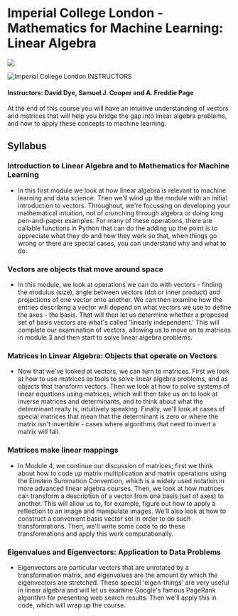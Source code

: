 # Imperial College London - Mathematics for Machine Learning: Linear Algebra

<img src="https://i.imgur.com/1DbDipG.png">

![Imperial College London](http://i.imgur.com/Qktqnu1.png) INSTRUCTORS
#### Instructors: David Dye, Samuel J. Cooper and A. Freddie Page

At the end of this course you will have an intuitive understanding of vectors and matrices that will help you bridge the gap into linear algebra problems, and how to apply these concepts to machine learning.

## Syllabus

### Introduction to Linear Algebra and to Mathematics for Machine Learning
- In this first module we look at how linear algebra is relevant to machine learning and data science. Then we'll wind up the module with an initial introduction to vectors. Throughout, we're focussing on developing your mathematical intuition, not of crunching through algebra or doing long pen-and-paper examples. For many of these operations, there are callable functions in Python that can do the adding up the point is to appreciate what they do and how they work so that, when things go wrong or there are special cases, you can understand why and what to do.

### Vectors are objects that move around space
- In this module, we look at operations we can do with vectors - finding the modulus (size), angle between vectors (dot or inner product) and projections of one vector onto another. We can then examine how the entries describing a vector will depend on what vectors we use to define the axes - the basis. That will then let us determine whether a proposed set of basis vectors are what's called 'linearly independent.' This will complete our examination of vectors, allowing us to move on to matrices in module 3 and then start to solve linear algebra problems.

### Matrices in Linear Algebra: Objects that operate on Vectors
- Now that we've looked at vectors, we can turn to matrices. First we look at how to use matrices as tools to solve linear algebra problems, and as objects that transform vectors. Then we look at how to solve systems of linear equations using matrices, which will then take us on to look at inverse matrices and determinants, and to think about what the determinant really is, intuitively speaking. Finally, we'll look at cases of special matrices that mean that the determinant is zero or where the matrix isn't invertible - cases where algorithms that need to invert a matrix will fail.

### Matrices make linear mappings
- In Module 4, we continue our discussion of matrices; first we think about how to code up matrix multiplication and matrix operations using the Einstein Summation Convention, which is a widely used notation in more advanced linear algebra courses. Then, we look at how matrices can transform a description of a vector from one basis (set of axes) to another. This will allow us to, for example, figure out how to apply a reflection to an image and manipulate images. We'll also look at how to construct a convenient basis vector set in order to do such transformations. Then, we'll write some code to do these transformations and apply this work computationally.

### Eigenvalues and Eigenvectors: Application to Data Problems
- Eigenvectors are particular vectors that are unrotated by a transformation matrix, and eigenvalues are the amount by which the eigenvectors are stretched. These special 'eigen-things' are very useful in linear algebra and will let us examine Google's famous PageRank algorithm for presenting web search results. Then we'll apply this in code, which will wrap up the course.

